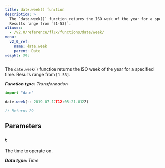 ```yaml
---
title: date.week() function
description: >
  The `date.week()` function returns the ISO week of the year for a specified time.
  Results range from `[1-53]`.
aliases:
  - /v2.0/reference/flux/functions/date/week/
menu:
  v2_0_ref:
    name: date.week
    parent: Date
weight: 301
---
```


The `date.week()` function returns the ISO week of the year for a specified time.
Results range from `[1-53]`.

_**Function type:** Transformation_  

```js
import "date"

date.week(t: 2019-07-17T12:05:21.012Z)

// Returns 29
```

## Parameters

### t
The time to operate on.

_**Data type:** Time_
